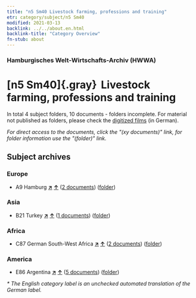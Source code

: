 ```yaml
---
title: "n5 Sm40 Livestock farming, professions and training"
etr: category/subject/n5 Sm40
modified: 2021-03-13
backlink: ../../about.en.html
backlink-title: "Category Overview"
fn-stub: about
---
```


### Hamburgisches Welt-Wirtschafts-Archiv (HWWA)
# [n5 Sm40]{.gray}&#8201; Livestock farming, professions and training&#160; 





In total 4 subject folders, 10 documents - folders incomplete.
For material not published as folders, please check the [digitized films](/film/h1_sh) (in German).

_For direct access to the documents, click the "(xy documents)" link, for folder information use the "(folder)" link._

## Subject archives



### Europe

- A9 Hamburg [**&nearr;**](../../../geo/i/140905/about.en.html "Hamburg (all folders)") [**&uarr;**](../../../geo/about.en.html#A9 "Country category system") (<a href="https://pm20.zbw.eu/dfgview/sh/140905,182066" title="about: Hamburg : Livestock farming, professions and training" target="_blank">2 documents</a>) ([folder](http://purl.org/pressemappe20/folder/sh/140905,182066))

### Asia

- B21 Turkey [**&nearr;**](../../../geo/i/141111/about.en.html "Turkey (all folders)") [**&uarr;**](../../../geo/about.en.html#B21 "Country category system") (<a href="https://pm20.zbw.eu/dfgview/sh/141111,182066" title="about: Turkey : Livestock farming, professions and training" target="_blank">1 documents</a>) ([folder](http://purl.org/pressemappe20/folder/sh/141111,182066))

### Africa

- C87 German South-West Africa [**&nearr;**](../../../geo/i/141450/about.en.html "German South-West Africa (all folders)") [**&uarr;**](../../../geo/about.en.html#C87 "Country category system") (<a href="https://pm20.zbw.eu/dfgview/sh/141450,182066" title="about: German South-West Africa : Livestock farming, professions and training" target="_blank">2 documents</a>) ([folder](http://purl.org/pressemappe20/folder/sh/141450,182066))

### America

- E86 Argentina [**&nearr;**](../../../geo/i/141692/about.en.html "Argentina (all folders)") [**&uarr;**](../../../geo/about.en.html#E86 "Country category system") (<a href="https://pm20.zbw.eu/dfgview/sh/141692,182066" title="about: Argentina : Livestock farming, professions and training" target="_blank">5 documents</a>) ([folder](http://purl.org/pressemappe20/folder/sh/141692,182066))


_* The English category label is an unchecked automated translation of the German label._

